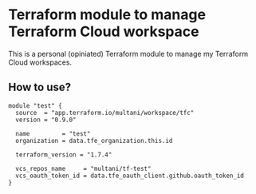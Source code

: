 # Terraform module to manage Terraform Cloud workspace

This is a personal (opiniated) Terraform module to manage my Terraform Cloud workspaces.

## How to use?

```hcl
module "test" {
  source  = "app.terraform.io/multani/workspace/tfc"
  version = "0.9.0"

  name         = "test"
  organization = data.tfe_organization.this.id

  terraform_version = "1.7.4"

  vcs_repos_name     = "multani/tf-test"
  vcs_oauth_token_id = data.tfe_oauth_client.github.oauth_token_id
}
```
